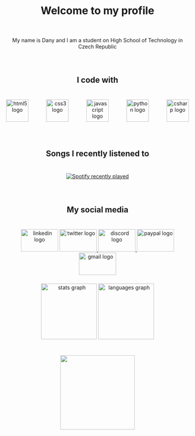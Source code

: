 <br clear="both">

<h1 align="center">Welcome to my profile</h1>

###

<br clear="both">

<p align="center">My name is Dany and I am a student on High School of Technology in Czech Republic</p>

###

<br clear="both">

<h2 align="center">I code with</h2>

###

<br clear="both">

<div align="center">
  <img src="https://cdn.jsdelivr.net/gh/devicons/devicon/icons/html5/html5-original.svg" height="60" alt="html5 logo"  />
  <img width="40" />
  <img src="https://cdn.jsdelivr.net/gh/devicons/devicon/icons/css3/css3-original.svg" height="60" alt="css3 logo"  />
  <img width="40" />
  <img src="https://cdn.jsdelivr.net/gh/devicons/devicon/icons/javascript/javascript-original.svg" height="60" alt="javascript logo"  />
  <img width="40" />
  <img src="https://cdn.jsdelivr.net/gh/devicons/devicon/icons/python/python-original.svg" height="60" alt="python logo"  />
  <img width="40" />
  <img src="https://cdn.jsdelivr.net/gh/devicons/devicon/icons/csharp/csharp-original.svg" height="60" alt="csharp logo"  />
</div>

###

<br clear="both">

<h2 align="center">Songs I recently listened to</h2>

###

<br clear="both">

<div align="center">
  <a href="https://open.spotify.com/user/Dragonex">
    <img src="https://spotify-recently-played-readme.vercel.app/api?user=Dragonex&count=6&unique=true" alt="Spotify recently played"  />
  </a>
</div>

###

<br clear="both">

<h2 align="center">My social media</h2>

###

<br clear="both">

<div align="center">
  <img src="https://raw.githubusercontent.com/maurodesouza/profile-readme-generator/master/src/assets/icons/social/linkedin/default.svg" width="100" height="60" alt="linkedin logo"  />
  <a href="https://x.com/SDragonex" target="_blank">
    <img src="https://raw.githubusercontent.com/maurodesouza/profile-readme-generator/master/src/assets/icons/social/twitter/default.svg" width="100" height="60" alt="twitter logo"  />
  </a>
  <a href="https://discordapp.com/users/613361320426733598" target="_blank">
    <img src="https://raw.githubusercontent.com/maurodesouza/profile-readme-generator/master/src/assets/icons/social/discord/default.svg" width="100" height="60" alt="discord logo"  />
  </a>
  <a href="https://paypal.me/TheDragonex" target="_blank">
    <img src="https://raw.githubusercontent.com/maurodesouza/profile-readme-generator/master/src/assets/icons/social/paypal/default.svg" width="100" height="60" alt="paypal logo"  />
  </a>
  <a href="77692779+SDragonex@users.noreply.github.com." target="_blank">
    <img src="https://raw.githubusercontent.com/maurodesouza/profile-readme-generator/master/src/assets/icons/social/gmail/default.svg" width="100" height="60" alt="gmail logo"  />
  </a>
</div>

###

<div align="center">
  <img src="https://github-readme-stats.vercel.app/api?username=SDragonex&hide_title=true&hide_rank=true&show_icons=true&include_all_commits=true&count_private=true&disable_animations=false&theme=github_dark&locale=en&hide_border=false&order=1" height="150" alt="stats graph"  />
  <img src="https://github-readme-stats.vercel.app/api/top-langs?username=SDragonex&locale=en&hide_title=false&layout=compact&card_width=320&langs_count=3&theme=github_dark&hide_border=false&order=2" height="150" alt="languages graph"  />
</div>

###

<br clear="both">

<div align="center">
  <img height="200" src="https://i.imgflip.com/"  />
</div>

###
